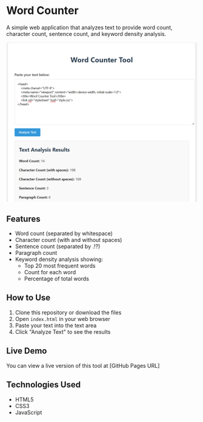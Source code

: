 # Word Counter

A simple web application that analyzes text to provide word count, character count, sentence count, and keyword density analysis.

![Word Counter Preview](wc1.png)

## Features

- Word count (separated by whitespace)
- Character count (with and without spaces)
- Sentence count (separated by .!?)
- Paragraph count
- Keyword density analysis showing:
  - Top 20 most frequent words
  - Count for each word
  - Percentage of total words

## How to Use

1. Clone this repository or download the files
2. Open `index.html` in your web browser
3. Paste your text into the text area
4. Click "Analyze Text" to see the results

## Live Demo

You can view a live version of this tool at [GitHub Pages URL]


## Technologies Used

- HTML5
- CSS3
- JavaScript
